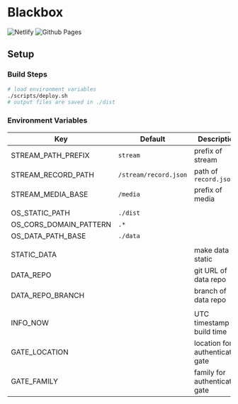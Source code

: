 # Blackbox

![Netlify](https://api.netlify.com/api/v1/badges/24ab316e-e4b2-4571-b324-46837fd5996a/deploy-status)
![Github Pages](https://github.com/P4SSER8Y/p4sser8y.github.io/actions/workflows/page.yml/badge.svg?branch=ocean)

## Setup

### Build Steps

```bash
# load environment variables
./scripts/deploy.sh
# output files are saved in ./dist
```

### Environment Variables

| Key                    | Default               | Description                      |
| ---------------------- | --------------------- | -------------------------------- |
| STREAM_PATH_PREFIX     | `stream`              | prefix of stream                 |
| STREAM_RECORD_PATH     | `/stream/record.json` | path of `record.json`            |
| STREAM_MEDIA_BASE      | `/media`              | prefix of media                  |
|                        |                       |                                  |
| OS_STATIC_PATH         | `./dist`              |                                  |
| OS_CORS_DOMAIN_PATTERN | `.*`                  |                                  |
| OS_DATA_PATH_BASE      | `./data`              |                                  |
|                        |                       |                                  |
| STATIC_DATA            |                       | make data static                 |
| DATA_REPO              | ` `                   | git URL of data repo             |
| DATA_REPO_BRANCH       | ` `                   | branch of data repo              |
|                        |                       |                                  |
| INFO_NOW               | ` `                   | UTC timestamp of build time      |
| GATE_LOCATION          | ` `                   | location for authentication gate |
| GATE_FAMILY            | ` `                   | family for authentication gate   |
